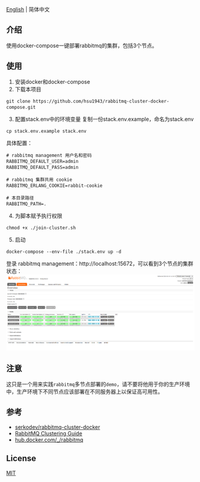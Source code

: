 [English](./readme.md) | 简体中文

## 介绍
使用docker-compose一键部署rabbitmq的集群，包括3个节点。

## 使用
1. 安装docker和docker-compose
2. 下载本项目

```shell
git clone https://github.com/hsu1943/rabbitmq-cluster-docker-compose.git
```
3. 配置stack.env中的环境变量
复制一份stack.env.example，命名为stack.env

```shell
cp stack.env.example stack.env
```

具体配置：

```env
# rabbitmq management 用户名和密码
RABBITMQ_DEFAULT_USER=admin
RABBITMQ_DEFAULT_PASS=admin

# rabbitmq 集群共用 cookie
RABBITMQ_ERLANG_COOKIE=rabbit-cookie

# 本目录路径
RABBITMQ_PATH=.
```

4. 为脚本赋予执行权限

```shell
chmod +x ./join-cluster.sh
```

5. 启动
```shell
docker-compose --env-file ./stack.env up -d
```

登录 rabbitmq management：http://localhost:15672，可以看到3个节点的集群状态：
![rabbitmq-cluster](./images/rabbitmq-cluster.png)

## 注意

这只是一个用来实践`rabbitmq`多节点部署的`demo`，请不要将他用于你的生产环境中，生产环境下不同节点应该部署在不同服务器上以保证高可用性。

## 参考
- [serkodev/rabbitmq-cluster-docker](https://github.com/serkodev/rabbitmq-cluster-docker)
- [RabbitMQ Clustering Guide](https://www.rabbitmq.com/clustering.html)
- [hub.docker.com/_/rabbitmq](https://hub.docker.com/_/rabbitmq)

## License
[MIT](./LICENSE)